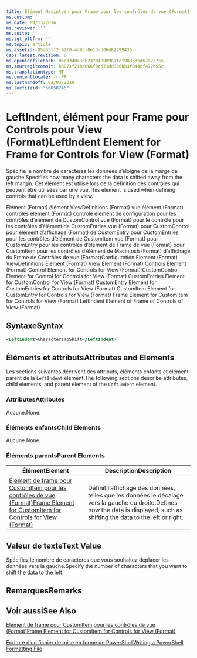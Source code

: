 ```yaml
---
title: Élément Macintosh pour Frame pour les contrôles de vue (Format) | Microsoft Docs
ms.custom: ''
ms.date: 09/13/2016
ms.reviewer: ''
ms.suite: ''
ms.tgt_pltfrm: ''
ms.topic: article
ms.assetid: 85a53ff2-92f0-4d9b-8e13-d06d82299435
caps.latest.revision: 6
ms.openlocfilehash: 06ed340e3db237d4090961fef98333bd67a2a755
ms.sourcegitcommit: b6871f21bd666f9cd71dd336bb3f844cf472b56c
ms.translationtype: MT
ms.contentlocale: fr-FR
ms.lasthandoff: 02/03/2019
ms.locfileid: "56858745"
---
```

# <a name="leftindent-element-for-frame-for-controls-for-view-format"></a><span data-ttu-id="29e9a-102">LeftIndent, élément pour Frame pour Controls pour View (Format)</span><span class="sxs-lookup"><span data-stu-id="29e9a-102">LeftIndent Element for Frame for Controls for View (Format)</span></span>

<span data-ttu-id="29e9a-103">Spécifie le nombre de caractères les données s’éloigne de la marge de gauche.</span><span class="sxs-lookup"><span data-stu-id="29e9a-103">Specifies how many characters the data is shifted away from the left margin.</span></span> <span data-ttu-id="29e9a-104">Cet élément est utilisé lors de la définition des contrôles qui peuvent être utilisées par une vue.</span><span class="sxs-lookup"><span data-stu-id="29e9a-104">This element is used when defining controls that can be used by a view.</span></span>

<span data-ttu-id="29e9a-105">Élément (Format) élément ViewDefinitions (Format) vue élément (Format) contrôles élément (Format) contrôle élément de configuration pour les contrôles d’élément de CustomControl vue (Format) pour le contrôle pour les contrôles d’élément de CustomEntries vue (Format) pour CustomControl pour élément d’affichage (Format) de CustomEntry pour CustomEntries pour les contrôles d’élément de CustomItem vue (Format) pour CustomEntry pour les contrôles d’élément de Frame de vue (Format) pour CustomItem pour les contrôles d’élément de Macintosh (Format) d’affichage du Frame de Contrôles de vue (Format)</span><span class="sxs-lookup"><span data-stu-id="29e9a-105">Configuration Element (Format) ViewDefinitions Element (Format) View Element (Format) Controls Element (Format) Control Element for Controls for View (Format) CustomControl Element for Control for Controls for View (Format) CustomEntries Element for CustomControl for View (Format) CustomEntry Element for CustomEntries for Controls for View (Format) CustomItem Element for CustomEntry for Controls for View (Format) Frame Element for CustomItem for Controls for View (Format) LeftIndent Element of Frame of Controls of View (Format)</span></span>

## <a name="syntax"></a><span data-ttu-id="29e9a-106">Syntaxe</span><span class="sxs-lookup"><span data-stu-id="29e9a-106">Syntax</span></span>

```xml
<LeftIndent>CharactersToShift</LeftIndent>
```

## <a name="attributes-and-elements"></a><span data-ttu-id="29e9a-107">Éléments et attributs</span><span class="sxs-lookup"><span data-stu-id="29e9a-107">Attributes and Elements</span></span>

<span data-ttu-id="29e9a-108">Les sections suivantes décrivent des attributs, éléments enfants et élément parent de la `LeftIndent` élément.</span><span class="sxs-lookup"><span data-stu-id="29e9a-108">The following sections describe attributes, child elements, and parent element of the `LeftIndent` element.</span></span>

### <a name="attributes"></a><span data-ttu-id="29e9a-109">Attributes</span><span class="sxs-lookup"><span data-stu-id="29e9a-109">Attributes</span></span>

<span data-ttu-id="29e9a-110">Aucune.</span><span class="sxs-lookup"><span data-stu-id="29e9a-110">None.</span></span>

### <a name="child-elements"></a><span data-ttu-id="29e9a-111">Éléments enfants</span><span class="sxs-lookup"><span data-stu-id="29e9a-111">Child Elements</span></span>

<span data-ttu-id="29e9a-112">Aucune.</span><span class="sxs-lookup"><span data-stu-id="29e9a-112">None.</span></span>

### <a name="parent-elements"></a><span data-ttu-id="29e9a-113">Éléments parents</span><span class="sxs-lookup"><span data-stu-id="29e9a-113">Parent Elements</span></span>

|<span data-ttu-id="29e9a-114">Élément</span><span class="sxs-lookup"><span data-stu-id="29e9a-114">Element</span></span>|<span data-ttu-id="29e9a-115">Description</span><span class="sxs-lookup"><span data-stu-id="29e9a-115">Description</span></span>|
|-------------|-----------------|
|[<span data-ttu-id="29e9a-116">Élément de frame pour CustomItem pour les contrôles de vue (Format)</span><span class="sxs-lookup"><span data-stu-id="29e9a-116">Frame Element for CustomItem for Controls for View (Format)</span></span>](./frame-element-for-customitem-for-controls-for-view-format.md)|<span data-ttu-id="29e9a-117">Définit l’affichage des données, telles que les données le décalage vers la gauche ou droite.</span><span class="sxs-lookup"><span data-stu-id="29e9a-117">Defines how the data is displayed, such as shifting the data to the left or right.</span></span>|

## <a name="text-value"></a><span data-ttu-id="29e9a-118">Valeur de texte</span><span class="sxs-lookup"><span data-stu-id="29e9a-118">Text Value</span></span>

<span data-ttu-id="29e9a-119">Spécifiez le nombre de caractères que vous souhaitez déplacer les données vers la gauche.</span><span class="sxs-lookup"><span data-stu-id="29e9a-119">Specify the number of characters that you want to shift the data to the left.</span></span>

## <a name="remarks"></a><span data-ttu-id="29e9a-120">Remarques</span><span class="sxs-lookup"><span data-stu-id="29e9a-120">Remarks</span></span>

## <a name="see-also"></a><span data-ttu-id="29e9a-121">Voir aussi</span><span class="sxs-lookup"><span data-stu-id="29e9a-121">See Also</span></span>

[<span data-ttu-id="29e9a-122">Élément de frame pour CustomItem pour les contrôles de vue (Format)</span><span class="sxs-lookup"><span data-stu-id="29e9a-122">Frame Element for CustomItem for Controls for View (Format)</span></span>](./frame-element-for-customitem-for-controls-for-view-format.md)

[<span data-ttu-id="29e9a-123">Écriture d’un fichier de mise en forme de PowerShell</span><span class="sxs-lookup"><span data-stu-id="29e9a-123">Writing a PowerShell Formatting File</span></span>](./writing-a-powershell-formatting-file.md)
